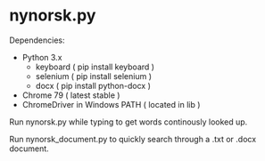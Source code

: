 # nynorsk.py

Dependencies:
- Python 3.x
  - keyboard ( pip install keyboard )
  - selenium ( pip install selenium )
  - docx ( pip install python-docx )
- Chrome 79 ( latest stable )
- ChromeDriver in Windows PATH ( located in lib )

Run nynorsk.py while typing to get words continously looked up.

Run nynorsk_document.py to quickly search through a .txt or .docx document.
